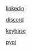 [linkedin](https://linkedin.com/in/aaronmamparo)

[discord](https://discord.com/users/489618044298067969)

[keybase](https://keybase.io/amamparo)

[pypi](https://pypi.org/user/amamparo/)
